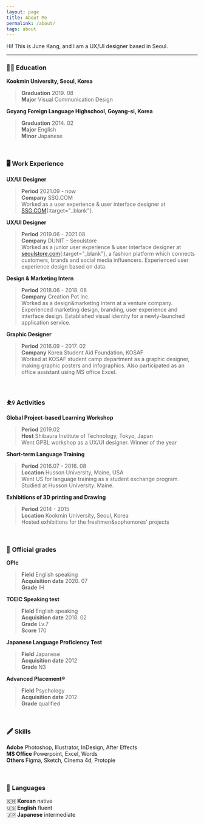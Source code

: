 ```yaml
---
layout: page
title: About Me
permalink: /about/
tags: about
---
```


Hi! This is June Kang, and I am a UX/UI designer based in Seoul.

---

### 🧑‍💻 **Education**

**Kookmin University, Seoul, Korea**

> **Graduation** 2019. 08 <br>
**Major** Visual Communication Design

**Goyang Foreign Language Highschool, Goyang-si, Korea**

> **Graduation** 2014. 02 <br>
**Major** English <br>
**Minor** Japanese

<br>

### 🖥 **Work Experience**

**UX/UI Designer**

> **Period** 2021.09 - now<br>
**Company** SSG.COM<br>
Worked as a user experience & user interface designer at [SSG.COM](http://www.ssg.com){:target="_blank"}.

**UX/UI Designer**

> **Period** 2019.06 - 2021.08<br>
**Company** DUNIT - Seoulstore<br>
Worked as a junior user experience & user interface designer at [seoulstore.com](https://www.seoulstore.com){:target="_blank"}, a fashion platform which connects customers, brands and social media influencers. Experienced user experience design based on data.

**Design & Marketing Intern**

> **Period** 2018.06 - 2018. 08<br>
**Company** Creation Pot Inc.<br>
Worked as a design&marketing intern at a venture company. Experienced marketing design, branding, user experience and interface design. Established visual identity for a newly-launched application service.

**Graphic Designer**

> **Period** 2016.09 - 2017. 02<br>
**Company** Korea Student Aid Foundation, KOSAF<br>
Worked at KOSAF student camp department as a graphic designer, making graphic posters and infographics. Also participated as an office assistant using MS office Excel.

<br>

### ⛹️‍♀️ **Activities**

**Global Project-based Learning Workshop**

> **Period** 2019.02<br>
**Host** Shibaura Institute of Technology, Tokyo, Japan<br>
Went GPBL workshop as a UX/UI designer. Winner of the year

**Short-term Language Training**

> **Period** 2016.07 - 2016. 08<br>
**Location** Husson University, Maine, USA<br>
Went US for language training as a student exchange program. Studied at Husson University. Maine.

**Exhibitions of 3D printing and Drawing**

> **Period** 2014 - 2015<br>
**Location** Kookmin University, Seoul, Korea<br>
Hosted exhibitions for the freshmen&sophomores' projects

<br>

### 📒 **Official grades**

**OPIc**

> **Field** English speaking<br>
**Acquisition date** 2020. 07<br>
**Grade** IH

**TOEIC Speaking test**

> **Field** English speaking<br>
**Acquisition date** 2018. 02<br>
**Grade** Lv.7<br>
**Score** 170

**Japanese Language Proficiency Test**

> **Field** Japanese<br>
**Acquisition date** 2012<br>
**Grade** N3

**Advanced Placement®**

> **Field** Psychology<br>
**Acquisition date** 2012<br>
**Grade** qualified

<br>

### 🖋 **Skills**

**Adobe** Photoshop, Illustrator, InDesign, After Effects<br>
**MS Office** Powerpoint, Excel, Words<br>
**Others** Figma, Sketch, Cinema 4d, Protopie

<br>

### 💬 **Languages**

🇰🇷 **Korean** native<br>
🇺🇸 **English** fluent<br>
🇯🇵 **Japanese** intermediate<br>
